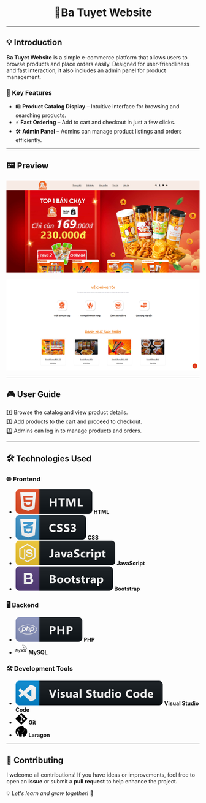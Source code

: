 <p align="center">
 <h1 align="center">🎯Ba Tuyet Website</h1>
</p>

---
## 💡 Introduction  
**Ba Tuyet Website** is a simple e-commerce platform that allows users to browse products and place orders easily. Designed for user-friendliness and fast interaction, it also includes an admin panel for product management.

### 🌟 Key Features  
- 🛍️ **Product Catalog Display** – Intuitive interface for browsing and searching products.  
- ⚡ **Fast Ordering** – Add to cart and checkout in just a few clicks.  
- 🛠️ **Admin Panel** – Admins can manage product listings and orders efficiently.

---
## 🖼️ Preview

<p align="center">
  <img src="public/images/review_1 (2).png" width="600"/><br/>
</p>

<p align="center">
  <img src="public/images/review_1 (1).png" width="600"/><br/>
</p> 

---
## 🎮 **User Guide**
1️⃣ Browse the catalog and view product details.  
2️⃣ Add products to the cart and proceed to checkout.  
3️⃣ Admins can log in to manage products and orders.  

---
## 🛠 Technologies Used
### 🌐 **Frontend**
- <img src="public/images/html.svg"> **HTML**
- <img src="public/images/css3.svg"> **CSS**
- <img src="public/images/js.svg"> **JavaScript**
- <img src="public/images/bootstrap.svg"> **Bootstrap**

### 🖥 **Backend**
- <img src="public/images/php.svg"> **PHP**
- <img src="public/images/mysql.svg" width="30" height="30"> **MySQL**

### 🛠 **Development Tools**
- <img src="public/images/visualstudio_code.svg"> **Visual Studio Code**
- <img src="public/images/git.svg" width="30" height="30"> **Git**
- <img src="public/images/laragon.svg" width="30" height="30"> **Laragon**

---
## 🤝 **Contributing**
I welcome all contributions! If you have ideas or improvements, feel free to open an **issue** or submit a **pull request** to help enhance the project.

💡 *Let's learn and grow together!* 🚀
